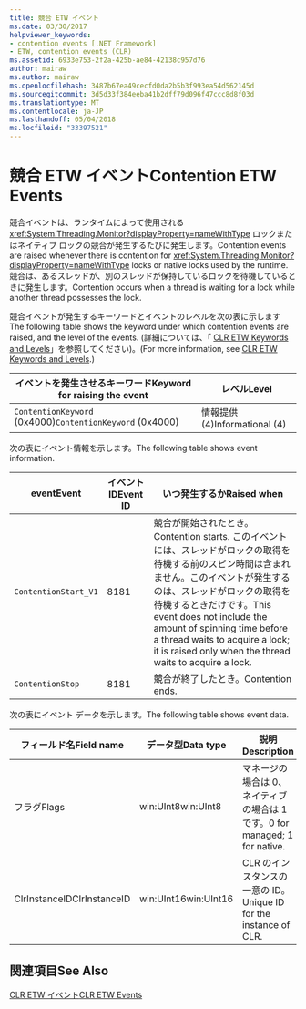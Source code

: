 ```yaml
---
title: 競合 ETW イベント
ms.date: 03/30/2017
helpviewer_keywords:
- contention events [.NET Framework]
- ETW, contention events (CLR)
ms.assetid: 6933e753-2f2a-425b-ae84-42138c957d76
author: mairaw
ms.author: mairaw
ms.openlocfilehash: 3487b67ea49cecfd0da2b5b3f993ea54d562145d
ms.sourcegitcommit: 3d5d33f384eeba41b2dff79d096f47ccc8d8f03d
ms.translationtype: MT
ms.contentlocale: ja-JP
ms.lasthandoff: 05/04/2018
ms.locfileid: "33397521"
---
```

# <a name="contention-etw-events"></a><span data-ttu-id="cb707-102">競合 ETW イベント</span><span class="sxs-lookup"><span data-stu-id="cb707-102">Contention ETW Events</span></span>
<span data-ttu-id="cb707-103">競合イベントは、ランタイムによって使用される <xref:System.Threading.Monitor?displayProperty=nameWithType> ロックまたはネイティブ ロックの競合が発生するたびに発生します。</span><span class="sxs-lookup"><span data-stu-id="cb707-103">Contention events are raised whenever there is contention for <xref:System.Threading.Monitor?displayProperty=nameWithType> locks or native locks used by the runtime.</span></span> <span data-ttu-id="cb707-104">競合は、あるスレッドが、別のスレッドが保持しているロックを待機しているときに発生します。</span><span class="sxs-lookup"><span data-stu-id="cb707-104">Contention occurs when a thread is waiting for a lock while another thread possesses the lock.</span></span>  
  
 <span data-ttu-id="cb707-105">競合イベントが発生するキーワードとイベントのレベルを次の表に示します </span><span class="sxs-lookup"><span data-stu-id="cb707-105">The following table shows the keyword under which contention events are raised, and the level of the events.</span></span> <span data-ttu-id="cb707-106">(詳細については、「 [CLR ETW Keywords and Levels](../../../docs/framework/performance/clr-etw-keywords-and-levels.md)」を参照してください)。</span><span class="sxs-lookup"><span data-stu-id="cb707-106">(For more information, see [CLR ETW Keywords and Levels](../../../docs/framework/performance/clr-etw-keywords-and-levels.md).)</span></span>  
  
|<span data-ttu-id="cb707-107">イベントを発生させるキーワード</span><span class="sxs-lookup"><span data-stu-id="cb707-107">Keyword for raising the event</span></span>|<span data-ttu-id="cb707-108">レベル</span><span class="sxs-lookup"><span data-stu-id="cb707-108">Level</span></span>|  
|-----------------------------------|-----------|  
|<span data-ttu-id="cb707-109">`ContentionKeyword` (0x4000)</span><span class="sxs-lookup"><span data-stu-id="cb707-109">`ContentionKeyword` (0x4000)</span></span>|<span data-ttu-id="cb707-110">情報提供 (4)</span><span class="sxs-lookup"><span data-stu-id="cb707-110">Informational (4)</span></span>|  
  
 <span data-ttu-id="cb707-111">次の表にイベント情報を示します。</span><span class="sxs-lookup"><span data-stu-id="cb707-111">The following table shows event information.</span></span>  
  
|<span data-ttu-id="cb707-112">event</span><span class="sxs-lookup"><span data-stu-id="cb707-112">Event</span></span>|<span data-ttu-id="cb707-113">イベント ID</span><span class="sxs-lookup"><span data-stu-id="cb707-113">Event ID</span></span>|<span data-ttu-id="cb707-114">いつ発生するか</span><span class="sxs-lookup"><span data-stu-id="cb707-114">Raised when</span></span>|  
|-----------|--------------|-----------------|  
|`ContentionStart_V1`|<span data-ttu-id="cb707-115">81</span><span class="sxs-lookup"><span data-stu-id="cb707-115">81</span></span>|<span data-ttu-id="cb707-116">競合が開始されたとき。</span><span class="sxs-lookup"><span data-stu-id="cb707-116">Contention starts.</span></span> <span data-ttu-id="cb707-117">このイベントには、スレッドがロックの取得を待機する前のスピン時間は含まれません。このイベントが発生するのは、スレッドがロックの取得を待機するときだけです。</span><span class="sxs-lookup"><span data-stu-id="cb707-117">This event does not include the amount of spinning time before a thread waits to acquire a lock; it is raised only when the thread waits to acquire a lock.</span></span>|  
|`ContentionStop`|<span data-ttu-id="cb707-118">81</span><span class="sxs-lookup"><span data-stu-id="cb707-118">81</span></span>|<span data-ttu-id="cb707-119">競合が終了したとき。</span><span class="sxs-lookup"><span data-stu-id="cb707-119">Contention ends.</span></span>|  
  
 <span data-ttu-id="cb707-120">次の表にイベント データを示します。</span><span class="sxs-lookup"><span data-stu-id="cb707-120">The following table shows event data.</span></span>  
  
|<span data-ttu-id="cb707-121">フィールド名</span><span class="sxs-lookup"><span data-stu-id="cb707-121">Field name</span></span>|<span data-ttu-id="cb707-122">データ型</span><span class="sxs-lookup"><span data-stu-id="cb707-122">Data type</span></span>|<span data-ttu-id="cb707-123">説明</span><span class="sxs-lookup"><span data-stu-id="cb707-123">Description</span></span>|  
|----------------|---------------|-----------------|  
|<span data-ttu-id="cb707-124">フラグ</span><span class="sxs-lookup"><span data-stu-id="cb707-124">Flags</span></span>|<span data-ttu-id="cb707-125">win:UInt8</span><span class="sxs-lookup"><span data-stu-id="cb707-125">win:UInt8</span></span>|<span data-ttu-id="cb707-126">マネージの場合は 0、ネイティブの場合は 1 です。</span><span class="sxs-lookup"><span data-stu-id="cb707-126">0 for managed; 1 for native.</span></span>|  
|<span data-ttu-id="cb707-127">ClrInstanceID</span><span class="sxs-lookup"><span data-stu-id="cb707-127">ClrInstanceID</span></span>|<span data-ttu-id="cb707-128">win:UInt16</span><span class="sxs-lookup"><span data-stu-id="cb707-128">win:UInt16</span></span>|<span data-ttu-id="cb707-129">CLR のインスタンスの一意の ID。</span><span class="sxs-lookup"><span data-stu-id="cb707-129">Unique ID for the instance of CLR.</span></span>|  
  
## <a name="see-also"></a><span data-ttu-id="cb707-130">関連項目</span><span class="sxs-lookup"><span data-stu-id="cb707-130">See Also</span></span>  
 [<span data-ttu-id="cb707-131">CLR ETW イベント</span><span class="sxs-lookup"><span data-stu-id="cb707-131">CLR ETW Events</span></span>](../../../docs/framework/performance/clr-etw-events.md)
